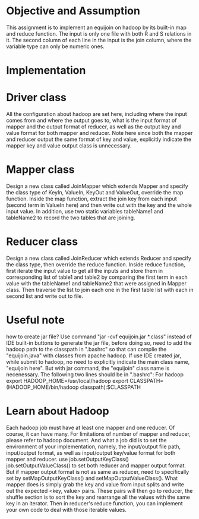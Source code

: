 # Objective and Assumption
This assignment is to implement an equijoin on hadoop by its built-in map and reduce function.
The input is only one file with both R and S relations in it. The second column of each line in the input is the join column, where the variable type can only be numeric ones.
# Implementation
# Driver class
All the configuration about hadoop are set here, including where the input comes from and where the output goes to, what is the input format of mapper and the output format of reducer, as well as the output key and value format for both mapper and reducer. Note here since both the mapper and reducer output the same format of key and value, explicitly indicate the mapper key and value output class is unnecessary. 
# Mapper class
Design a new class called JoinMapper which extends Mapper and specify the class type of KeyIn, ValueIn, KeyOut and ValueOut, override the map function. Inside the map function, extract the join key from each input (second term in ValueIn here) and then write out with the key and the whole input value. In addition, use two static variables tableName1 and tableName2 to record the two tables that are joining.
# Reducer class
Design a new class called JoinReducer which extends Reducer and specify the class type, then override the reduce function. Inside reduce function, first iterate the input value to get all the inputs and store them in corresponding list of table1 and table2 by comparing the first term in each value with the tableName1 and tableName2 that were assigned in Mapper class. Then traverse the list to join each one in the first table list with each in second list and write out to file.

# Useful note 
how to create jar file?
Use command "jar -cvf equijoin.jar *.class" instead of IDE built-in buttons to generate the jar file, before doing so, need to add the hadoop path to the classpath in ".bashrc" so that can complie the "equijoin.java" with classes from apache hadoop. If use IDE created jar, while submit to hadoop, no need to explicitly indicate the main class name, "equijoin here". But with jar command, the "equijoin" class name is necenessary. The following two lines should be in ".bashrc": 
For hadoop
export HADOOP_HOME=/usr/local/hadoop
export CLASSPATH=$($HADOOP_HOME/bin/hadoop classpath):$CLASSPATH

# Learn about Hadoop
Each hadoop job must have at least one mapper and one reducer. Of course, it can have many. For limitations of number of mapper and reducer, please refer to hadoop document.
And what a job did is to set the environment of your implementation, namely, the input/output file path, input/output format, as well as input/output key/value format for both mapper and reducer.
use job.setOutputKeyClass() job.setOutputValueClass() to set both reducer and mapper output format.
But if mapper output format is not as same as reducer, need to specifically set by setMapOutputKeyClass() and setMapOutputValueClass().
What mapper does is simply grab the key and value from input splits and write out the expected <key, value> pairs. These pairs will then go to reducer, the shuffle section is to sort the key and rearrange all the values with the same key in an iterator. Then in reducer's reduce function, you can implement your own code to deal with those iterable values.
